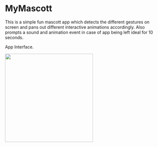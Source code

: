 # MyMascott
This is a simple fun mascott app which detects the different gestures on screen and pans out different interactive animations accordingly. Also prompts a sound and animation event in case of app being left ideal for 10 seconds.

App Interface.

<img src="https://user-images.githubusercontent.com/39986507/125056894-50486400-e0c6-11eb-9a6f-c278580a9714.png" width="290">  
